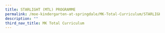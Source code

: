 ```yaml
---
title: STARLIGHT (MTL) PROGRAMME
permalink: /moe-kindergarten-at-springdale/MK-Total-Curriculum/STARLIGHT-MTL-PROGRAMME
description: ""
third_nav_title: MK Total Curriculum
---
```


